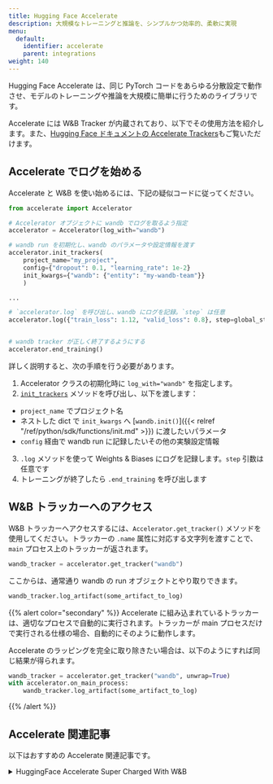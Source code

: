```yaml
---
title: Hugging Face Accelerate
description: 大規模なトレーニングと推論を、シンプルかつ効率的、柔軟に実現
menu:
  default:
    identifier: accelerate
    parent: integrations
weight: 140
---
```


Hugging Face Accelerate は、同じ PyTorch コードをあらゆる分散設定で動作させ、モデルのトレーニングや推論を大規模に簡単に行うためのライブラリです。

Accelerate には W&B Tracker が内蔵されており、以下でその使用方法を紹介します。また、[Hugging Face ドキュメントの Accelerate Trackers](https://huggingface.co/docs/accelerate/main/en/usage_guides/tracking)もご覧いただけます。

## Accelerate でログを始める

Accelerate と W&B を使い始めるには、下記の疑似コードに従ってください。

```python
from accelerate import Accelerator

# Accelerator オブジェクトに wandb でログを取るよう指定
accelerator = Accelerator(log_with="wandb")

# wandb run を初期化し、wandb のパラメータや設定情報を渡す
accelerator.init_trackers(
    project_name="my_project", 
    config={"dropout": 0.1, "learning_rate": 1e-2}
    init_kwargs={"wandb": {"entity": "my-wandb-team"}}
    )

...

# `accelerator.log` を呼び出し、wandb にログを記録。`step` は任意
accelerator.log({"train_loss": 1.12, "valid_loss": 0.8}, step=global_step)


# wandb tracker が正しく終了するようにする
accelerator.end_training()
```

詳しく説明すると、次の手順を行う必要があります。
1. Accelerator クラスの初期化時に `log_with="wandb"` を指定します。
2. [`init_trackers`](https://huggingface.co/docs/accelerate/main/en/package_reference/accelerator#accelerate.Accelerator.init_trackers) メソッドを呼び出し、以下を渡します：
- `project_name` でプロジェクト名
- ネストした dict で `init_kwargs` へ [`wandb.init()`]({{< relref "/ref/python/sdk/functions/init.md" >}}) に渡したいパラメータ
- `config` 経由で wandb run に記録したいその他の実験設定情報
3. `.log` メソッドを使って Weights & Biases にログを記録します。`step` 引数は任意です
4. トレーニングが終了したら `.end_training` を呼び出します

## W&B トラッカーへのアクセス

W&B トラッカーへアクセスするには、`Accelerator.get_tracker()` メソッドを使用してください。トラッカーの `.name` 属性に対応する文字列を渡すことで、`main` プロセス上のトラッカーが返されます。

```python
wandb_tracker = accelerator.get_tracker("wandb")

```
ここからは、通常通り wandb の run オブジェクトとやり取りできます。

```python
wandb_tracker.log_artifact(some_artifact_to_log)
```

{{% alert color="secondary" %}}
Accelerate に組み込まれているトラッカーは、適切なプロセスで自動的に実行されます。トラッカーが main プロセスだけで実行される仕様の場合、自動的にそのように動作します。

Accelerate のラッピングを完全に取り除きたい場合は、以下のようにすれば同じ結果が得られます。

```python
wandb_tracker = accelerator.get_tracker("wandb", unwrap=True)
with accelerator.on_main_process:
    wandb_tracker.log_artifact(some_artifact_to_log)
```
{{% /alert %}}

## Accelerate 関連記事
以下はおすすめの Accelerate 関連記事です。

<details>

<summary>HuggingFace Accelerate Super Charged With W&B</summary>

* この記事では、HuggingFace Accelerate の特徴や、分散トレーニングと評価をどれだけ簡単に行えるか、そして W&B で結果をログ化する方法について解説します。

[Hugging Face Accelerate Super Charged with W&B レポートを読む](https://wandb.ai/gladiator/HF%20Accelerate%20+%20W&B/reports/Hugging-Face-Accelerate-Super-Charged-with-Weights-Biases--VmlldzoyNzk3MDUx?utm_source=docs&utm_medium=docs&utm_campaign=accelerate-docs)
</details>
<br /><br />